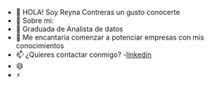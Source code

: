 - 👋 HOLA! Soy Reyna Contreras un gusto conocerte
- 👀 Sobre mi: 
- 🌱 Graduada de Analista de datos 
- 💞️ Me encantaria comenzar a potenciar empresas con mis conocimientos  
- 📫 ¿Quieres contactar conmigo? -[linkedin](https://linkedin.com/in/reyna-contreras-da)
- 😄 
- ⚡ 

<!---
reynacon-git/reynacon-git is a ✨ special ✨ repository because its `README.md` (this file) appears on your GitHub profile.
You can click the Preview link to take a look at your changes.
--->
